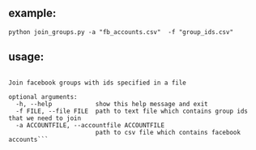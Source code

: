 ## example:
```
python join_groups.py -a "fb_accounts.csv"  -f "group_ids.csv"
```
## usage: 
```usage: join_groups.py [-h] [-f FILE] [-a ACCOUNTFILE]

Join facebook groups with ids specified in a file

optional arguments:
  -h, --help            show this help message and exit
  -f FILE, --file FILE  path to text file which contains group ids that we need to join
  -a ACCOUNTFILE, --accountfile ACCOUNTFILE
                        path to csv file which contains facebook accounts```